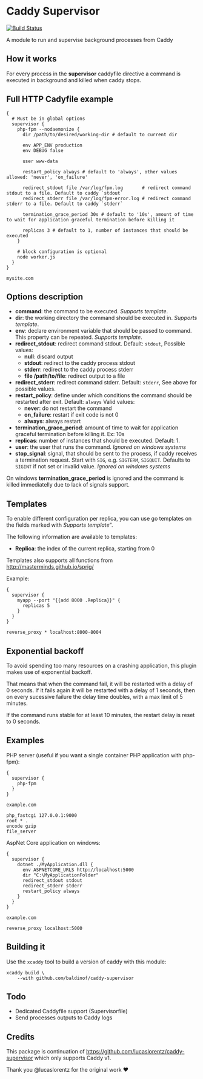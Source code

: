 # Caddy Supervisor 

[![Build Status](https://github.com/baldinof/caddy-supervisor/actions/workflows/ci.yaml/badge.svg)](hthttps://github.com/Baldinof/caddy-supervisor/actions/workflows/ci.yaml)

A module to run and supervise background processes from Caddy

## How it works

For every process in the **supervisor** caddyfile directive a command is executed in background and killed when caddy stops.

## Full HTTP Cadyfile example

```Caddyfile
{
  # Must be in global options
  supervisor {
    php-fpm --nodaemonize {
      dir /path/to/desired/working-dir # default to current dir
      
      env APP_ENV production
      env DEBUG false
      
      user www-data
      
      restart_policy always # default to 'always', other values allowed: 'never', 'on_failure'
      
      redirect_stdout file /var/log/fpm.log       # redirect command stdout to a file. Default to caddy `stdout`
      redirect_stderr file /var/log/fpm-error.log # redirect command stderr to a file. Default to caddy `stderr`
      
      termination_grace_period 30s # default to '10s', amount of time to wait for application graceful termination before killing it
      
      replicas 3 # default to 1, number of instances that should be executed
    }
    
    # block configuration is optional    
    node worker.js
  }
}

mysite.com
```

## Options description

- **command**: the command to be executed. _Supports template_.
- **dir**: the working directory the command should be executed in. _Supports template_.
- **env**: declare environment variable that should be passed to command. This property can be repeated. _Supports template_.
- **redirect_stdout**: redirect command stdout. Default: `stdout`, Possible values:
  - **null**: discard output
  - **stdout**: redirect to the caddy process stdout
  - **stderr**: redirect to the caddy process stderr
  - **file /path/to/file**: redirect output to a file
- **redirect_stderr**: redirect command stderr. Default: `stderr`, See above for possible values.
- **restart_policy**: define under which conditions the command should be restarted after exit. Default: `always` Valid values:
  - **never**: do not restart the command
  - **on_failure**: restart if exit code is not 0
  - **always**: always restart
- **termination_grace_period**: amount of time to wait for application graceful termination before killing it. Ex: 10s
- **replicas**: number of instances that should be executed. Default: 1.
- **user**: the user that runs the command. _Ignored on windows systems_
- **stop_signal**: signal, that should be sent to the process, if caddy receives a termination request. Start with `SIG`, e.g. `SIGTERM`, `SIGQUIT`. Defaults to `SIGINT` if not set or invalid value. _Ignored on windows systems_

On windows **termination_grace_period** is ignored and the command is killed immediatelly due to lack of signals support.

## Templates
To enable different configuration per replica, you can use go templates on the fields marked with _Supports template_".

The following information are available to templates:
- **Replica**: the index of the current replica, starting from 0

Templates also supports all functions from http://masterminds.github.io/sprig/

Example:
```
{
  supervisor {
    myapp --port "{{add 8000 .Replica}}" {
      replicas 5
    }
  }
}

reverse_proxy * localhost:8000-8004
```

## Exponential backoff
To avoid spending too many resources on a crashing application, this plugin makes use of exponential backoff.

That means that when the command fail, it will be restarted with a delay of 0 seconds. If it fails again it will be restarted with a delay of 1 seconds, then on every sucessive failure the delay time doubles, with a max limit of 5 minutes.

If the command runs stable for at least 10 minutes, the restart delay is reset to 0 seconds.

## Examples

PHP server (useful if you want a single container PHP application with php-fpm):

```Caddyfile
{
  supervisor {
    php-fpm
  }
}

example.com

php_fastcgi 127.0.0.1:9000
root * .
encode gzip
file_server
```

AspNet Core application on windows:

```
{
  supervisor {
    dotnet ./MyApplication.dll {
      env ASPNETCORE_URLS http://localhost:5000
      dir "C:\MyApplicationFolder"
      redirect_stdout stdout
      redirect_stderr stderr
      restart_policy always
    }
  }
}

example.com

reverse_proxy localhost:5000
```

## Building it

Use the `xcaddy` tool to build a version of caddy with this module:

```
xcaddy build \
    --with github.com/baldinof/caddy-supervisor
```

## Todo

- Dedicated Caddyfile support (Supervisorfile)
- Send processes outputs to Caddy logs

## Credits

This package is continuation of https://github.com/lucaslorentz/caddy-supervisor which only supports Caddy v1.

Thank you @lucaslorentz for the original work ❤️

